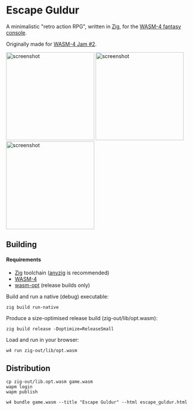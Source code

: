 # Escape Guldur

A minimalistic "retro action RPG", written in [Zig](https://ziglang.org/), for the [WASM-4 fantasy console](https://wasm4.org/).

Originally made for [WASM-4 Jam #2](https://itch.io/jam/wasm4-v2).

<p float="left">
<img src="https://img.itch.zone/aW1nLzk5NzcxOTgucG5n/original/YTwG%2FT.png" alt="screenshot" width="240"/>
<img src="https://img.itch.zone/aW1hZ2UvMTY3Mjc1OC85OTc2OTUxLnBuZw==/original/01aMWA.png" alt="screenshot" width="240"/>
<img src="https://img.itch.zone/aW1hZ2UvMTY3Mjc1OC85OTc2OTU0LnBuZw==/250x600/gOUx0S.png" alt="screenshot" width="240"/>
</p>

## Building

#### Requirements
- [Zig](https://github.com/ziglang/zig) toolchain ([anyzig](https://github.com/marler8997/anyzig) is recommended)
- [WASM-4](https://wasm4.org/docs/getting-started/setup)
- [wasm-opt](https://www.npmjs.com/package/wasm-opt) (release builds only)

Build and run a native (debug) executable:
```shell
zig build run-native
```

Produce a size-optimised release build (zig-out/lib/opt.wasm):
```shell
zig build release -Doptimize=ReleaseSmall
```

Load and run in your browser:
```shell
w4 run zig-out/lib/opt.wasm
```

## Distribution
```shell
cp zig-out/lib.opt.wasm game.wasm
wapm login
wapm publish

w4 bundle game.wasm --title "Escape Guldur" --html escape_guldur.html
```
